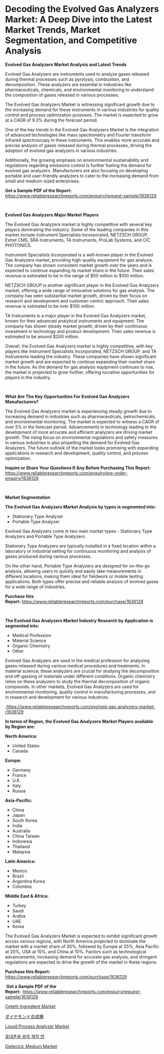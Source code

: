 <p><h1>Decoding the Evolved Gas Analyzers Market: A Deep Dive into the Latest Market Trends, Market Segmentation, and Competitive Analysis</h1></p><p><strong>Evolved Gas Analyzers Market Analysis and Latest Trends</strong></p>
<p><p>Evolved Gas Analyzers are instruments used to analyze gases released during thermal processes such as pyrolysis, combustion, and decomposition. These analyzers are essential in industries like pharmaceuticals, chemicals, and environmental monitoring to understand the composition of gases released in various processes.</p><p>The Evolved Gas Analyzers Market is witnessing significant growth due to the increasing demand for these instruments in various industries for quality control and process optimization purposes. The market is expected to grow at a CAGR of 9.3% during the forecast period.</p><p>One of the key trends in the Evolved Gas Analyzers Market is the integration of advanced technologies like mass spectrometry and Fourier transform infrared spectroscopy in these instruments. This enables more accurate and precise analysis of gases released during thermal processes, driving the adoption of evolved gas analyzers in various industries.</p><p>Additionally, the growing emphasis on environmental sustainability and regulations regarding emissions control is further fueling the demand for evolved gas analyzers. Manufacturers are also focusing on developing portable and user-friendly analyzers to cater to the increasing demand from small and medium-sized enterprises.</p></p>
<p><strong>Get a Sample PDF of the Report:&nbsp;</strong> <a href="https://www.reliableresearchreports.com/enquiry/request-sample/1636129">https://www.reliableresearchreports.com/enquiry/request-sample/1636129</a></p>
<p>&nbsp;</p>
<p><strong>Evolved Gas Analyzers Major Market Players</strong></p>
<p><p>The Evolved Gas Analyzers market is highly competitive with several key players dominating the industry. Some of the leading companies in this market include Instrument Specialists Incorporated, NETZSCH GROUP, Extrel CMS, SRA Instruments, TA Instruments, ProLab Systems, and CIC PHOTONICS.</p><p>Instrument Specialists Incorporated is a well-known player in the Evolved Gas Analyzers market, providing high-quality equipment for gas analysis. The company has shown consistent market growth over the years and is expected to continue expanding its market share in the future. Their sales revenue is estimated to be in the range of $50 million to $100 million.</p><p>NETZSCH GROUP is another significant player in the Evolved Gas Analyzers market, offering a wide range of innovative solutions for gas analysis. The company has seen substantial market growth, driven by their focus on research and development and customer-centric approach. Their sales revenue is estimated to be over $100 million.</p><p>TA Instruments is a major player in the Evolved Gas Analyzers market, known for their advanced analytical instruments and equipment. The company has shown steady market growth, driven by their continuous investment in technology and product development. Their sales revenue is estimated to be around $200 million.</p><p>Overall, the Evolved Gas Analyzers market is highly competitive, with key players like Instrument Specialists Incorporated, NETZSCH GROUP, and TA Instruments leading the industry. These companies have shown significant market growth and are expected to continue expanding their market share in the future. As the demand for gas analysis equipment continues to rise, the market is projected to grow further, offering lucrative opportunities for players in the industry.</p></p>
<p>&nbsp;</p>
<p><strong>What Are The Key Opportunities For Evolved Gas Analyzers Manufacturers?</strong></p>
<p><p>The Evolved Gas Analyzers market is experiencing steady growth due to increasing demand in industries such as pharmaceuticals, petrochemicals, and environmental monitoring. The market is expected to witness a CAGR of over 5% in the forecast period. Advancements in technology leading to the development of more accurate and efficient analyzers are driving market growth. The rising focus on environmental regulations and safety measures in various industries is also propelling the demand for Evolved Gas Analyzers. The future outlook of the market looks promising with expanding applications in research and development, quality control, and process optimization.</p></p>
<p><strong>Inquire or Share Your Questions If Any Before Purchasing This Report:</strong> <a href="https://www.reliableresearchreports.com/enquiry/pre-order-enquiry/1636129">https://www.reliableresearchreports.com/enquiry/pre-order-enquiry/1636129</a></p>
<p>&nbsp;</p>
<p><strong>Market Segmentation</strong></p>
<p><strong>The Evolved Gas Analyzers Market Analysis by types is segmented into:</strong></p>
<p><ul><li>Stationary Type Analyzer</li><li>Portable Type Analyzer</li></ul></p>
<p><p>Evolved Gas Analyzers come in two main market types - Stationary Type Analyzers and Portable Type Analyzers. </p><p>Stationary Type Analyzers are typically installed in a fixed location within a laboratory or industrial setting for continuous monitoring and analysis of gases produced during various processes. </p><p>On the other hand, Portable Type Analyzers are designed for on-the-go analysis, allowing users to quickly and easily take measurements in different locations, making them ideal for fieldwork or mobile testing applications. Both types offer precise and reliable analysis of evolved gases for a wide range of industries.</p></p>
<p><strong>Purchase this Report:&nbsp;</strong><a href="https://www.reliableresearchreports.com/purchase/1636129">https://www.reliableresearchreports.com/purchase/1636129</a></p>
<p>&nbsp;</p>
<p><strong>The Evolved Gas Analyzers Market Industry Research by Application is segmented into:</strong></p>
<p><ul><li>Medical Profession</li><li>Material Science</li><li>Organic Chemistry</li><li>Other</li></ul></p>
<p><p>Evolved Gas Analyzers are used in the medical profession for analyzing gases released during various medical procedures and treatments. In material science, these analyzers are crucial for studying the decomposition and off-gassing of materials under different conditions. Organic chemistry relies on these analyzers to study the thermal decomposition of organic compounds. In other markets, Evolved Gas Analyzers are used for environmental monitoring, quality control in manufacturing processes, and in research and development for various industries.</p></p>
<p><a href="https://www.reliableresearchreports.com/evolved-gas-analyzers-market-r1636129">&nbsp;https://www.reliableresearchreports.com/evolved-gas-analyzers-market-r1636129</a></p>
<p><strong>In terms of Region, the Evolved Gas Analyzers Market Players available by Region are:</strong></p>
<p>
    <p> <strong> North America: </strong>
        <ul>
            <li>United States</li>
            <li>Canada</li>
        </ul>
        </p> 
    <p> <strong> Europe: </strong>
        <ul>
            <li>Germany</li>
            <li>France</li>
            <li>U.K.</li>
            <li>Italy</li>
            <li>Russia</li>
        </ul>
        </p> 
    <p> <strong> Asia-Pacific: </strong>
        <ul>
            <li>China</li>
            <li>Japan</li>
            <li>South Korea</li>
            <li>India</li>
            <li>Australia</li>
            <li>China Taiwan</li>
            <li>Indonesia</li>
            <li>Thailand</li>
            <li>Malaysia</li>
        </ul>
        </p> 
    <p> <strong> Latin America: </strong>
        <ul>
            <li>Mexico</li>
            <li>Brazil</li>
            <li>Argentina Korea</li>
            <li>Colombia</li>
        </ul>
        </p> 
    <p> <strong> Middle East & Africa: </strong>
        <ul>
            <li>Turkey</li>
            <li>Saudi</li>
            <li>Arabia</li>
            <li>UAE</li>
            <li>Korea</li>
        </ul>
    </p>
    </p>
<p><p>The Evolved Gas Analyzers Market is expected to exhibit significant growth across various regions, with North America projected to dominate the market with a market share of 30%, followed by Europe at 25%, Asia Pacific at 20%, USA at 15%, and China at 10%. Factors such as technological advancements, increasing demand for accurate gas analysis, and stringent regulations are expected to drive the growth of the market in these regions.</p></p>
<p><strong>Purchase this Report: </strong><a href="https://www.reliableresearchreports.com/purchase/1636129">https://www.reliableresearchreports.com/purchase/1636129</a></p>
<p>&nbsp;<strong>Get a Sample PDF of the Report:&nbsp;&nbsp;</strong><a href="https://www.reliableresearchreports.com/enquiry/request-sample/1636129">https://www.reliableresearchreports.com/enquiry/request-sample/1636129</a></p>
<p><strong></strong></p>
<p><p><a href="https://github.com/prosalinda88/Market-Research-Report-List-4/blob/main/ceteth-ingredient-market.md">Ceteth Ingredient Market</a></p><p><a href="https://github.com/RandallRunte2023/Market-Research-Report-List-1/blob/main/464321392207.md">ダイヤモンド合成機</a></p><p><a href="https://github.com/globismark/Market-Research-Report-List-3/blob/main/liquid-process-analyzer-market.md">Liquid Process Analyzer Market</a></p><p><a href="https://github.com/kein8762/Market-Research-Report-List-1/blob/main/593769483488.md">휴대폰용 음악 제작 앱</a></p><p><a href="https://issuu.com/reportprime-2/docs/dielectric-medium-market-size-2030.pptx">Dielectric Medium Market</a></p></p>